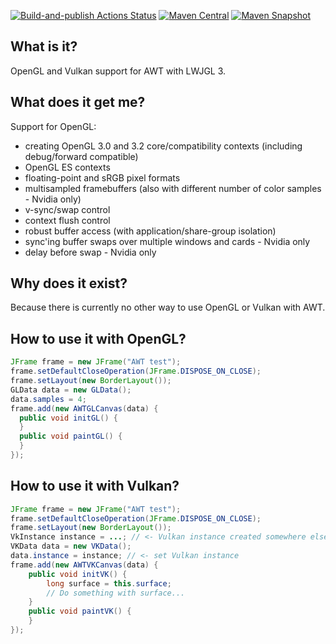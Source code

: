 [![Build-and-publish Actions Status](https://github.com/LWJGLX/lwjgl3-awt/workflows/build-and-publish/badge.svg)](https://github.com/LWJGLX/lwjgl3-awt/actions) [![Maven Central](https://img.shields.io/maven-central/v/org.lwjglx/lwjgl3-awt.svg?label=Maven%20Central)](https://search.maven.org/search?q=g:%22org.lwjglx%22%20AND%20a:%22lwjgl3-awt%22&core=gav) [![Maven Snapshot](https://img.shields.io/nexus/s/https/oss.sonatype.org/org.lwjglx/lwjgl3-awt.svg)](https://oss.sonatype.org/content/repositories/snapshots/org/lwjglx/lwjgl3-awt/)

## What is it?

OpenGL and Vulkan support for AWT with LWJGL 3.

## What does it get me?

Support for OpenGL:
- creating OpenGL 3.0 and 3.2 core/compatibility contexts (including debug/forward compatible)
- OpenGL ES contexts
- floating-point and sRGB pixel formats
- multisampled framebuffers (also with different number of color samples - Nvidia only)
- v-sync/swap control
- context flush control
- robust buffer access (with application/share-group isolation)
- sync'ing buffer swaps over multiple windows and cards - Nvidia only
- delay before swap - Nvidia only

## Why does it exist?

Because there is currently no other way to use OpenGL or Vulkan with AWT.

## How to use it with OpenGL?

```Java
JFrame frame = new JFrame("AWT test");
frame.setDefaultCloseOperation(JFrame.DISPOSE_ON_CLOSE);
frame.setLayout(new BorderLayout());
GLData data = new GLData();
data.samples = 4;
frame.add(new AWTGLCanvas(data) {
  public void initGL() {
  }
  public void paintGL() {
  }
});
```

## How to use it with Vulkan?

```Java
JFrame frame = new JFrame("AWT test");
frame.setDefaultCloseOperation(JFrame.DISPOSE_ON_CLOSE);
frame.setLayout(new BorderLayout());
VkInstance instance = ...; // <- Vulkan instance created somewhere else
VKData data = new VKData();
data.instance = instance; // <- set Vulkan instance
frame.add(new AWTVKCanvas(data) {
    public void initVK() {
        long surface = this.surface;
        // Do something with surface...
    }
    public void paintVK() {
    }
});
```
